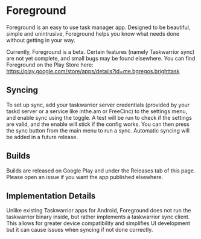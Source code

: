 # Foreground
Foreground is an easy to use task manager app. Designed to be beautiful, simple and unintrusive, Foreground helps you know what needs done without getting in your way.

Currently, Foreground is a beta. Certain features (namely Taskwarrior sync) are not yet complete, and small bugs may be found elsewhere. You can find Foreground on the Play Store here: https://play.google.com/store/apps/details?id=me.bgregos.brighttask

## Syncing
To set up sync, add your taskwarrior server credentials (provided by your taskd server or a service like inthe.am or FreeCinc) to the settings menu, and enable sync using the toggle. A test will be run to check if the settings are valid, and the enable will stick if the config works. You can then press the sync button from the main menu to run a sync. Automatic syncing will be added in a future release.

## Builds
Builds are released on Google Play and under the Releases tab of this page. Please open an issue if you want the app published elsewhere.

## Implementation Details
Unlike existing Taskwarrior apps for Android, Foreground does not run the taskwarrior binary inside, but rather implements a taskwarrior sync client. This allows for greater device compatibility and simplifies UI development but it can cause issues when syncing if not done correctly.
